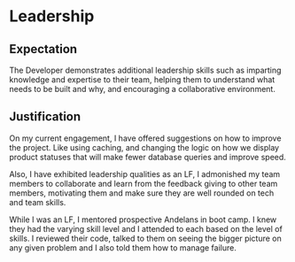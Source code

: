 # Leadership

## Expectation
The Developer demonstrates additional leadership skills such as imparting knowledge and expertise to their team, helping them to understand what needs to be built and why, and encouraging a collaborative environment.

## Justification
On my current engagement, I have offered suggestions on how to improve the project. Like using caching, and changing the logic on how we display product statuses that will make fewer database queries and improve speed.

Also, I have exhibited leadership qualities as an LF, I admonished my team members to collaborate and learn from the feedback giving to other team members, motivating them and make sure they are well rounded on tech and team skills.

While I was an LF, I mentored prospective Andelans in boot camp. I knew they had the varying skill level and I attended to each based on the level of skills. I reviewed their code, talked to them on seeing the bigger picture on any given problem and I also told them how to manage failure. 

